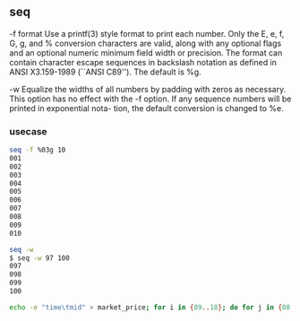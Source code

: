 ## seq
-f format   Use a printf(3) style format to print each number.  Only the
    E, e, f, G, g, and % conversion characters are valid, along
    with any optional flags and an optional numeric minimum
    field width or precision.  The format can contain character
    escape sequences in backslash notation as defined in ANSI
    X3.159-1989 (``ANSI C89'').  The default is %g.

-w    Equalize the widths of all numbers by padding with zeros as
    necessary.  This option has no effect with the -f option.
    If any sequence numbers will be printed in exponential nota-
    tion, the default conversion is changed to %e.

### usecase
```sh
seq -f %03g 10
001
002
003
004
005
006
007
008
009
010

seq -w 
$ seq -w 97 100
097
098
099
100
```


```sh
echo -e "time\tmid" > market_price; for i in {09..18}; do for j in {00..59}; do quad=`echo "scale=3; (($i-15)*60+$j)^2/1991600" | bc -l`; time=`echo "scale=3; ($i*60+$j)^2" | bc -l`; echo -e "$i:$j:00\t"`echo "scale=3; 111+$quad+0.4*s(0.1*$time)" | bc -l` >> market_price; done; done
```